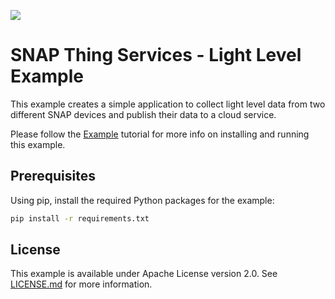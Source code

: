 [![](https://cloud.githubusercontent.com/assets/1317406/12406044/32cd9916-be0f-11e5-9b18-1547f284f878.png)](http://www.synapse-wireless.com/)

# SNAP Thing Services - Light Level Example

This example creates a simple application to collect light level data from two different SNAP devices and publish their data to a cloud service.

Please follow the [Example](http://dev.synapse-wireless.com/thing-services/example/index.html) tutorial for more info on installing and running this example.

## Prerequisites

Using pip, install the required Python packages for the example:

```bash
pip install -r requirements.txt
```

## License

This example is available under Apache License version 2.0. See [LICENSE.md](LICENSE.md) for more information.

<!-- meta-tags: vvv-sn171, vvv-rf200, vvv-ek5100, vvv-ek2100, vvv-datacollector, vvv-python, vvv-example -->
